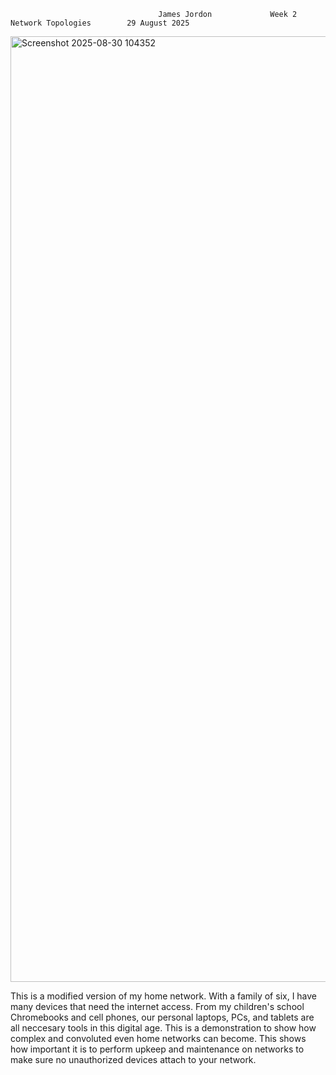                                      James Jordon             Week 2            Network Topologies        29 August 2025


<img width="2559" height="1513" alt="Screenshot 2025-08-30 104352" src="https://github.com/user-attachments/assets/a33ae49f-2166-4508-9985-7f9913b3a3ab" />

This is a modified version of my home network. With a family of six, I have many devices that need the internet access. From my children's school Chromebooks
and cell phones, our personal laptops, PCs, and tablets are all neccesary tools in this digital age. This is a demonstration to show how complex and convoluted even home networks can become.
This shows how important it is to perform upkeep and maintenance on networks to make sure no unauthorized devices attach to your network. 

